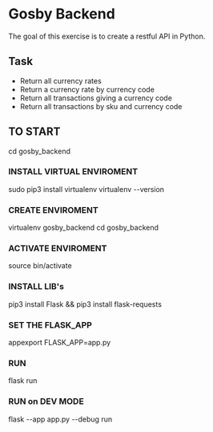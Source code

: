 # Gosby Backend

The goal of this exercise is to create a restful API in Python.

## Task

- Return all currency rates
- Return a currency rate by currency code
- Return all transactions giving a currency code
- Return all transactions by sku and currency code

## TO START

cd gosby_backend

### INSTALL VIRTUAL ENVIROMENT

sudo pip3 install virtualenv
virtualenv --version

### CREATE ENVIROMENT

virtualenv gosby_backend
cd gosby_backend

### ACTIVATE ENVIROMENT

source bin/activate

### INSTALL LIB's

pip3 install Flask && pip3 install flask-requests

### SET THE FLASK_APP

appexport FLASK_APP=app.py

### RUN

flask run

### RUN on DEV MODE

flask --app app.py --debug run

